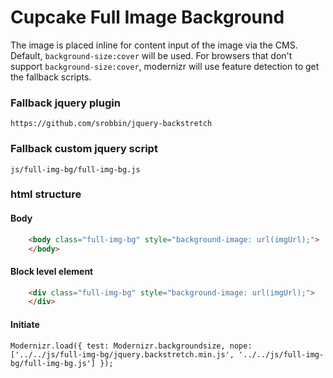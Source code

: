 # Cupcake Full Image Background

The image is placed inline for content input of the image via the CMS.
Default, `background-size:cover` will be used.
For browsers that don't support `background-size:cover`, modernizr will use feature detection to get the fallback scripts.

### Fallback jquery plugin
`https://github.com/srobbin/jquery-backstretch`

### Fallback custom jquery script
`js/full-img-bg/full-img-bg.js`

### html structure
#### Body
```html
    <body class="full-img-bg" style="background-image: url(imgUrl);">
    </body>
```
#### Block level element
```html
    <div class="full-img-bg" style="background-image: url(imgUrl);">
    </div>
```

#### Initiate
`Modernizr.load({
    test: Modernizr.backgroundsize,
    nope: ['../../js/full-img-bg/jquery.backstretch.min.js', '../../js/full-img-bg/full-img-bg.js']
});`
